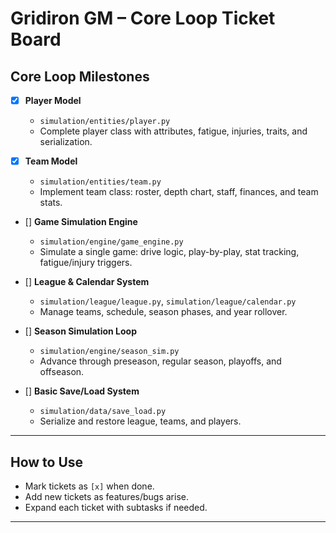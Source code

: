 # Gridiron GM – Core Loop Ticket Board

## Core Loop Milestones

- [x] **Player Model**
  - `simulation/entities/player.py`
  - Complete player class with attributes, fatigue, injuries, traits, and serialization.

- [x] **Team Model**
  - `simulation/entities/team.py`
  - Implement team class: roster, depth chart, staff, finances, and team stats.

- [] **Game Simulation Engine**
  - `simulation/engine/game_engine.py`
  - Simulate a single game: drive logic, play-by-play, stat tracking, fatigue/injury triggers.

- [] **League & Calendar System**
  - `simulation/league/league.py`, `simulation/league/calendar.py`
  - Manage teams, schedule, season phases, and year rollover.

- [] **Season Simulation Loop**
  - `simulation/engine/season_sim.py`
  - Advance through preseason, regular season, playoffs, and offseason.

- [] **Basic Save/Load System**
  - `simulation/data/save_load.py`
  - Serialize and restore league, teams, and players.

---

## How to Use

- Mark tickets as `[x]` when done.
- Add new tickets as features/bugs arise.
- Expand each ticket with subtasks if needed.

---

